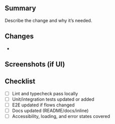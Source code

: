 ## Summary
Describe the change and why it’s needed.

## Changes
- 

## Screenshots (if UI)

## Checklist
- [ ] Lint and typecheck pass locally
- [ ] Unit/integration tests updated or added
- [ ] E2E updated if flows changed
- [ ] Docs updated (README/docs/inline)
- [ ] Accessibility, loading, and error states covered
